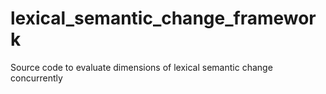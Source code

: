 # lexical_semantic_change_framework
Source code to evaluate dimensions of lexical semantic change concurrently
